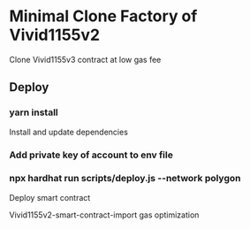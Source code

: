 # Minimal Clone Factory of Vivid1155v2

Clone Vivid1155v3 contract at low gas fee

## Deploy

### yarn install

Install and update dependencies

### Add private key of account to env file

### npx hardhat run scripts/deploy.js --network polygon

Deploy smart contract

Vivid1155v2-smart-contract-import gas optimization
